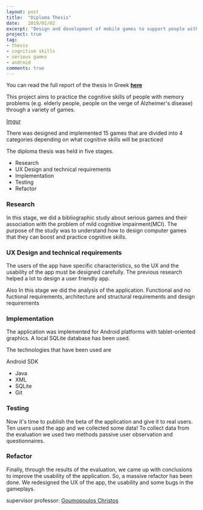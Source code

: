```yaml
---
layout: post
title:  "Diploma Thesis"
date:   2019/02/02
excerpt: "Design and development of mobile games to support people with memory problems"
project: true
tag:
- thesis
- cognitive skills
- serious games
- android
comments: true
---
```


You can read the full report of the thesis in Greek  **[here](https://drive.google.com/file/d/1pqMQRbw9K097PA07t6QHAkgKIJYU_Ji2/view?usp=sharing)**

This project aims to practice the cognitive skills of people with memory problems (e.g. elderly people, people on the verge of Alzheimer's disease) through a variety of games.

[Imgur](https://i.imgur.com/A4fUzTA.jpg)

There was designed and implemented 15 games that are divided into 4 categories depending on what cognitive skills will be practiced
 
The diploma thesis was held in five stages.

- Research 
- UX Design and technical requirements 
- Implementation 
- Testing 
- Refactor 

### Research 

In this stage, we did a bibliographic study about serious games and their association with the problem of mild cognitive impairment(MCI).
The purpose of the study was to understand how to design computer games that they can boost and practice cognitive skills.

### UX Design and technical requirements 

The users of the app have specific characteristics, so the UX and the usability of the app must be designed carefully. The previous research helped a lot to design a user friendly app.
 
Also  In this stage we did the analysis of the application. Functional and no fuctional requirements,  architecture and structural requirements and design requirements


### Implementation 

The application was implemented for Android platforms with tablet-oriented graphics.
A local SQLite database has been used.

The technologies that have been used are 

Android SDK
- Java
- XML
- SQLite
- Git


### Testing

Now it's time to publish the beta of the application and give it to real users.
Ten users used the app and we collected some data!
To collect data from the evaluation we used two methods passive user observation and questionnaires.

### Refactor

Finally, through the results of the evaluation, we came up with conclusions to improve the usability of the application.
So, a massive refactor has been done.
We redesigned the UX of the app, the usability and some bugs in the gameplays.

supervisor professor: [Goumopoulos Christos](https://scholar.google.gr/citations?user=5C9JHkUAAAAJ)
